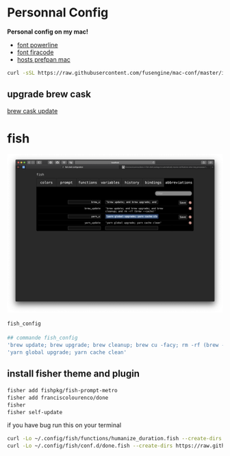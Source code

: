 # Personnal Config

<strong>Personal config on my mac!</strong>

* [font powerline](https://github.com/powerline/fonts)
* [font firacode](https://github.com/tonsky/FiraCode)
* [hosts prefpan mac](https://github.com/specialunderwear/Hosts.prefpane/releases)

```sh
curl -sSL https://raw.githubusercontent.com/fusengine/mac-conf/master/install.sh | sh
```
## upgrade brew cask
[brew cask update](https://github.com/buo/homebrew-cask-upgrade)

# fish
![fisher](img/fish.png)
```sh
fish_config

## commande fish_config
'brew update; brew upgrade; brew cleanup; brew cu -facy; rm -rf (brew --cache)'
'yarn global upgrade; yarn cache clean'
```

## install fisher theme and plugin

```sh
fisher add fishpkg/fish-prompt-metro
fisher add franciscolourenco/done
fisher
fisher self-update

```
if you have bug run this on your terminal
```sh
curl -Lo ~/.config/fish/functions/humanize_duration.fish --create-dirs https://raw.githubusercontent.com/fishpkg/fish-humanize-duration/master/humanize_duration.fish
curl -Lo ~/.config/fish/conf.d/done.fish --create-dirs https://raw.githubusercontent.com/franciscolourenco/done/master/conf.d/done.fish
```
